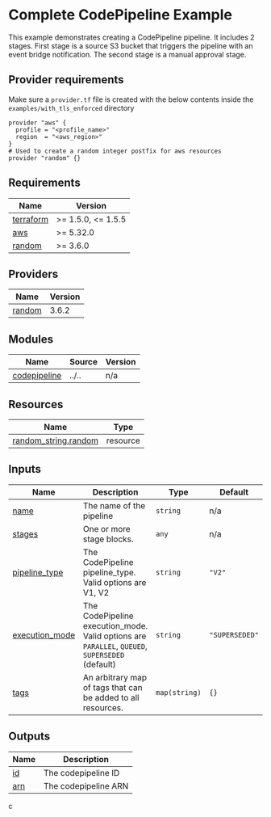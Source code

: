 # Complete CodePipeline Example
This example demonstrates creating a CodePipeline pipeline. It includes 2 stages. First stage is a source S3 bucket that triggers the pipeline with an event bridge notification. The second stage is a manual approval stage.


## Provider requirements
Make sure a `provider.tf` file is created with the below contents inside the `examples/with_tls_enforced` directory
```shell
provider "aws" {
  profile = "<profile_name>"
  region  = "<aws_region>"
}
# Used to create a random integer postfix for aws resources
provider "random" {}
```

<!-- BEGINNING OF PRE-COMMIT-TERRAFORM DOCS HOOK -->
## Requirements

| Name | Version |
|------|---------|
| <a name="requirement_terraform"></a> [terraform](#requirement\_terraform) | >= 1.5.0, <= 1.5.5 |
| <a name="requirement_aws"></a> [aws](#requirement\_aws) | >= 5.32.0 |
| <a name="requirement_random"></a> [random](#requirement\_random) | >= 3.6.0 |

## Providers

| Name | Version |
|------|---------|
| <a name="provider_random"></a> [random](#provider\_random) | 3.6.2 |

## Modules

| Name | Source | Version |
|------|--------|---------|
| <a name="module_codepipeline"></a> [codepipeline](#module\_codepipeline) | ../.. | n/a |

## Resources

| Name | Type |
|------|------|
| [random_string.random](https://registry.terraform.io/providers/hashicorp/random/latest/docs/resources/string) | resource |

## Inputs

| Name | Description | Type | Default | Required |
|------|-------------|------|---------|:--------:|
| <a name="input_name"></a> [name](#input\_name) | The name of the pipeline | `string` | n/a | yes |
| <a name="input_stages"></a> [stages](#input\_stages) | One or more stage blocks. | `any` | n/a | yes |
| <a name="input_pipeline_type"></a> [pipeline\_type](#input\_pipeline\_type) | The CodePipeline pipeline\_type. Valid options are V1, V2 | `string` | `"V2"` | no |
| <a name="input_execution_mode"></a> [execution\_mode](#input\_execution\_mode) | The CodePipeline execution\_mode. Valid options are `PARALLEL`, `QUEUED`, `SUPERSEDED` (default) | `string` | `"SUPERSEDED"` | no |
| <a name="input_tags"></a> [tags](#input\_tags) | An arbitrary map of tags that can be added to all resources. | `map(string)` | `{}` | no |

## Outputs

| Name | Description |
|------|-------------|
| <a name="output_id"></a> [id](#output\_id) | The codepipeline ID |
| <a name="output_arn"></a> [arn](#output\_arn) | The codepipeline ARN |

<!-- END OF PRE-COMMIT-TERRAFORM DOCS HOOK -->
c